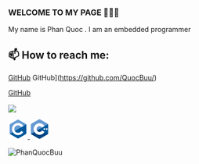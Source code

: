 ### WELCOME TO MY PAGE 👋👋👋
My name is Phan Quoc . I am an embedded programmer
## 📫 How to reach me: 

 [GitHub](https://i.stack.imgur.com/tskMh.png) GitHub](https://github.com/QuocBuu/) 
 
 [GitHub](https://github-readme-stats-git-masterrstaa-rickstaa.vercel.app/api?username=QuocBuu&show_icons=true&theme=tokyonight&hide=contribs,prs,issues)

<a href="https://github.com/QuocBuu/archery-game/">
  <!-- Change the `github-readme-stats.anuraghazra1.vercel.app` to `github-readme-stats.vercel.app`  -->
  <img align="center" src="github-readme-stats.vercel.app/api/pin/?username=QuocBuu&repo=QuickDraw&theme=tokyonight" />
</a>    

<p align="left"> <a href="https://www.cprogramming.com/" target="_blank" rel="noreferrer"> <img src="https://raw.githubusercontent.com/devicons/devicon/master/icons/c/c-original.svg" alt="c" width="40" height="40"/> </a> <a href="https://www.w3schools.com/cpp/" target="_blank" rel="noreferrer"> <img src="https://raw.githubusercontent.com/devicons/devicon/master/icons/cplusplus/cplusplus-original.svg" alt="cplusplus" width="40" height="40"/> </a> </p>

<p><img align="center" src="https://github-readme-stats.vercel.app/api/top-langs?username=QuocBuu&show_icons=true&locale=en&layout=compact" alt="PhanQuocBuu" /></p>
